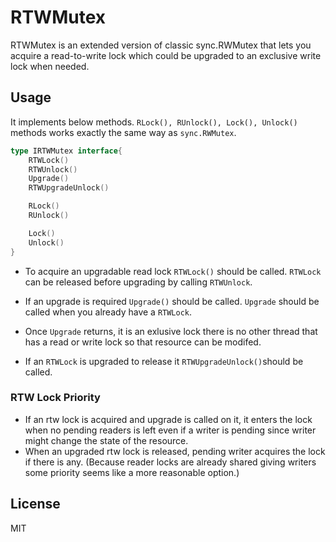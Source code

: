 # RTWMutex

RTWMutex is an extended version of classic sync.RWMutex that lets you acquire a read-to-write lock which could be upgraded to an exclusive write lock when needed.

## Usage
It implements below methods. ```RLock(), RUnlock(), Lock(), Unlock()``` methods works exactly the same way as ```sync.RWMutex```.
```go
type IRTWMutex interface{
	RTWLock()
	RTWUnlock()
	Upgrade()
	RTWUpgradeUnlock()

	RLock()
	RUnlock()

	Lock()
	Unlock()
}
```
* To acquire an upgradable read lock ```RTWLock()``` should be called. ```RTWLock``` can be released before upgrading by calling ```RTWUnlock```. 

* If an upgrade is required ```Upgrade()``` should be called. ```Upgrade``` should be called when you already have a ```RTWLock```. 

* Once ```Upgrade``` returns, it is an exlusive lock there is no other thread that has a read or write lock so that resource can be modifed.

* If an ```RTWLock``` is upgraded to release it ```RTWUpgradeUnlock()```should be called.

### RTW Lock Priority
* If an rtw lock is acquired and upgrade is called on it, it enters the lock when no pending readers is left even if a writer is pending since writer might change the state of the resource. 
* When an upgraded rtw lock is released, pending writer acquires the lock if there is any. (Because reader locks are already shared giving writers some priority seems like a more reasonable option.)

## License

MIT
